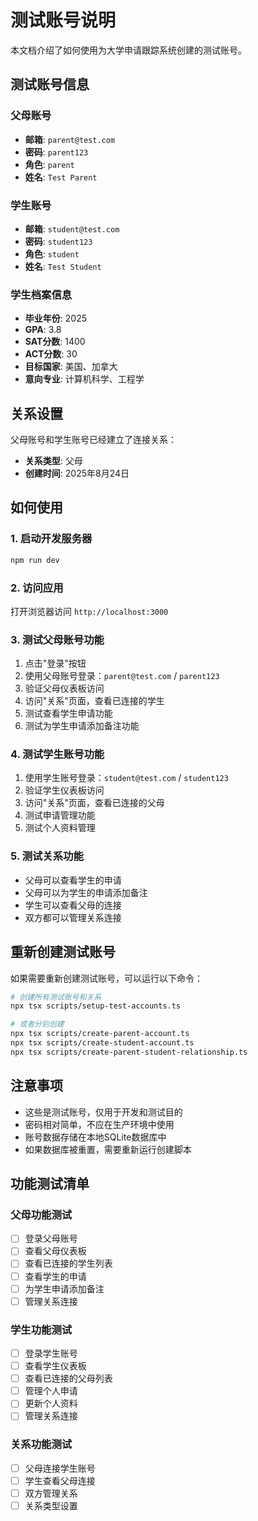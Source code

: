 # 测试账号说明

本文档介绍了如何使用为大学申请跟踪系统创建的测试账号。

## 测试账号信息

### 父母账号
- **邮箱**: `parent@test.com`
- **密码**: `parent123`
- **角色**: `parent`
- **姓名**: `Test Parent`

### 学生账号
- **邮箱**: `student@test.com`
- **密码**: `student123`
- **角色**: `student`
- **姓名**: `Test Student`

### 学生档案信息
- **毕业年份**: 2025
- **GPA**: 3.8
- **SAT分数**: 1400
- **ACT分数**: 30
- **目标国家**: 美国、加拿大
- **意向专业**: 计算机科学、工程学

## 关系设置

父母账号和学生账号已经建立了连接关系：
- **关系类型**: 父母
- **创建时间**: 2025年8月24日

## 如何使用

### 1. 启动开发服务器
```bash
npm run dev
```

### 2. 访问应用
打开浏览器访问 `http://localhost:3000`

### 3. 测试父母账号功能
1. 点击"登录"按钮
2. 使用父母账号登录：`parent@test.com` / `parent123`
3. 验证父母仪表板访问
4. 访问"关系"页面，查看已连接的学生
5. 测试查看学生申请功能
6. 测试为学生申请添加备注功能

### 4. 测试学生账号功能
1. 使用学生账号登录：`student@test.com` / `student123`
2. 验证学生仪表板访问
3. 访问"关系"页面，查看已连接的父母
4. 测试申请管理功能
5. 测试个人资料管理

### 5. 测试关系功能
- 父母可以查看学生的申请
- 父母可以为学生的申请添加备注
- 学生可以查看父母的连接
- 双方都可以管理关系连接

## 重新创建测试账号

如果需要重新创建测试账号，可以运行以下命令：

```bash
# 创建所有测试账号和关系
npx tsx scripts/setup-test-accounts.ts

# 或者分别创建
npx tsx scripts/create-parent-account.ts
npx tsx scripts/create-student-account.ts
npx tsx scripts/create-parent-student-relationship.ts
```

## 注意事项

- 这些是测试账号，仅用于开发和测试目的
- 密码相对简单，不应在生产环境中使用
- 账号数据存储在本地SQLite数据库中
- 如果数据库被重置，需要重新运行创建脚本

## 功能测试清单

### 父母功能测试
- [ ] 登录父母账号
- [ ] 查看父母仪表板
- [ ] 查看已连接的学生列表
- [ ] 查看学生的申请
- [ ] 为学生申请添加备注
- [ ] 管理关系连接

### 学生功能测试
- [ ] 登录学生账号
- [ ] 查看学生仪表板
- [ ] 查看已连接的父母列表
- [ ] 管理个人申请
- [ ] 更新个人资料
- [ ] 管理关系连接

### 关系功能测试
- [ ] 父母连接学生账号
- [ ] 学生查看父母连接
- [ ] 双方管理关系
- [ ] 关系类型设置
